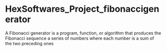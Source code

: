 # HexSoftwares_Project_fibonaccigenerator
A Fibonacci generator is a program, function, or algorithm that produces the Fibonacci sequence a series of numbers where each number is a sum of the two preceding ones
